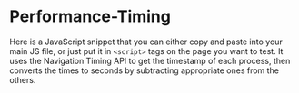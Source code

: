 Performance-Timing
==================

Here is a JavaScript snippet that you can either copy and paste into your main JS file, or just put it in ```<script>``` tags on the page you want to test. It uses the Navigation Timing API to get the timestamp of each process, then converts the times to seconds by subtracting appropriate ones from the others.
